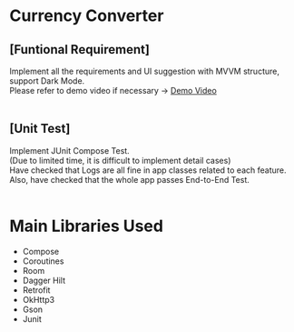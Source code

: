 # Currency Converter

## [Funtional Requirement]  
Implement all the requirements and UI suggestion with MVVM structure, support Dark Mode.  
Please refer to demo video if necessary → [Demo Video](https://youtu.be/O8s3Bd3pNNM)  
<br>

## [Unit Test]  
Implement JUnit Compose Test.  
(Due to limited time, it is difficult to implement detail cases)  
Have checked that Logs are all fine in app classes related to each feature.  
Also, have checked that the whole app passes End-to-End Test.  
<br>

# Main Libraries Used
* Compose
* Coroutines
* Room
* Dagger Hilt
* Retrofit
* OkHttp3
* Gson
* Junit
